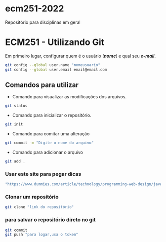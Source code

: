 # ecm251-2022
Repositório para disciplinas em geral  
# ECM251 - Utilizando Git

Em primeiro lugar, configurar quem é o usuário (***nome***) e qual seu ***e-mail***.

```bash
git config --global user.name "nomeusuario"
git config --global user.email email@email.com
```

## Comandos para utilizar 

- Comando para visualizar as modificações dos arquivos.

```bash
git status 
```

- Comando para inicializar o repositório.
```bash
git init
```
- Comando para comitar uma alteração

```bash
git commit -m "Digite o nome do arquivo"
```
- Comando para adicionar o arquivo

```bash
git add .
```

### Usar este site para pegar dicas 

```bash
"https://www.dummies.com/article/technology/programming-web-design/java/how-to-use-the-javac-command-172116" 
```

### Clonar um repositório 
```bash
git clone "link do repositório"
```

### para salvar o repositório direto no git
```bash 
git commit 
git push "para logar,usa o token"
```